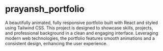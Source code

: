 # prayansh_portfolio
A beautifully animated, fully responsive portfolio built with React and styled using Tailwind CSS. This project is designed to showcase skills, projects, and professional background in a clean and engaging interface. Leveraging modern web technologies, the portfolio features smooth animations and a consistent design, enhancing the user experience.
